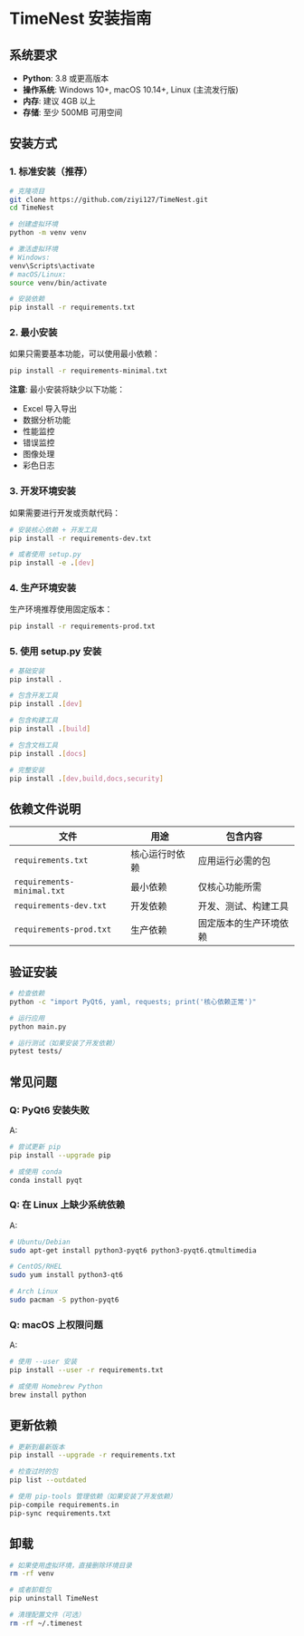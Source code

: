 # TimeNest 安装指南

## 系统要求

- **Python**: 3.8 或更高版本
- **操作系统**: Windows 10+, macOS 10.14+, Linux (主流发行版)
- **内存**: 建议 4GB 以上
- **存储**: 至少 500MB 可用空间

## 安装方式

### 1. 标准安装（推荐）

```bash
# 克隆项目
git clone https://github.com/ziyi127/TimeNest.git
cd TimeNest

# 创建虚拟环境
python -m venv venv

# 激活虚拟环境
# Windows:
venv\Scripts\activate
# macOS/Linux:
source venv/bin/activate

# 安装依赖
pip install -r requirements.txt
```

### 2. 最小安装

如果只需要基本功能，可以使用最小依赖：

```bash
pip install -r requirements-minimal.txt
```

**注意**: 最小安装将缺少以下功能：
- Excel 导入导出
- 数据分析功能
- 性能监控
- 错误监控
- 图像处理
- 彩色日志

### 3. 开发环境安装

如果需要进行开发或贡献代码：

```bash
# 安装核心依赖 + 开发工具
pip install -r requirements-dev.txt

# 或者使用 setup.py
pip install -e .[dev]
```

### 4. 生产环境安装

生产环境推荐使用固定版本：

```bash
pip install -r requirements-prod.txt
```

### 5. 使用 setup.py 安装

```bash
# 基础安装
pip install .

# 包含开发工具
pip install .[dev]

# 包含构建工具
pip install .[build]

# 包含文档工具
pip install .[docs]

# 完整安装
pip install .[dev,build,docs,security]
```

## 依赖文件说明

| 文件 | 用途 | 包含内容 |
|------|------|----------|
| `requirements.txt` | 核心运行时依赖 | 应用运行必需的包 |
| `requirements-minimal.txt` | 最小依赖 | 仅核心功能所需 |
| `requirements-dev.txt` | 开发依赖 | 开发、测试、构建工具 |
| `requirements-prod.txt` | 生产依赖 | 固定版本的生产环境依赖 |

## 验证安装

```bash
# 检查依赖
python -c "import PyQt6, yaml, requests; print('核心依赖正常')"

# 运行应用
python main.py

# 运行测试（如果安装了开发依赖）
pytest tests/
```

## 常见问题

### Q: PyQt6 安装失败
A: 
```bash
# 尝试更新 pip
pip install --upgrade pip

# 或使用 conda
conda install pyqt
```

### Q: 在 Linux 上缺少系统依赖
A:
```bash
# Ubuntu/Debian
sudo apt-get install python3-pyqt6 python3-pyqt6.qtmultimedia

# CentOS/RHEL
sudo yum install python3-qt6

# Arch Linux
sudo pacman -S python-pyqt6
```

### Q: macOS 上权限问题
A:
```bash
# 使用 --user 安装
pip install --user -r requirements.txt

# 或使用 Homebrew Python
brew install python
```

## 更新依赖

```bash
# 更新到最新版本
pip install --upgrade -r requirements.txt

# 检查过时的包
pip list --outdated

# 使用 pip-tools 管理依赖（如果安装了开发依赖）
pip-compile requirements.in
pip-sync requirements.txt
```

## 卸载

```bash
# 如果使用虚拟环境，直接删除环境目录
rm -rf venv

# 或者卸载包
pip uninstall TimeNest

# 清理配置文件（可选）
rm -rf ~/.timenest
```

